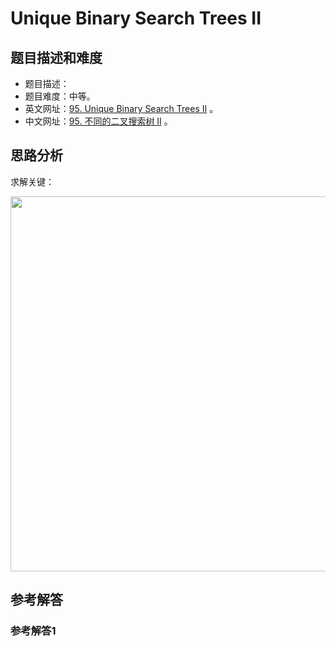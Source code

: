 # Unique Binary Search Trees II

## 题目描述和难度
+ 题目描述：
+ 题目难度：中等。
+ 英文网址：[95. Unique Binary Search Trees II](https://leetcode.com/problems/unique-binary-search-trees-ii/description/)  。
+ 中文网址：[95. 不同的二叉搜索树 II](https://leetcode-cn.com/problems/unique-binary-search-trees-ii/description/)  。
## 思路分析
求解关键：

<img src="https://liweiwei1419.github.io/images/leetcode-solution/" width="600">

## 参考解答
### 参考解答1

```java

```